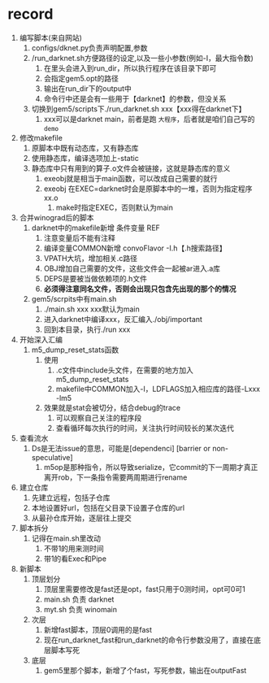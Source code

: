 # record

1. 编写脚本(来自网站)
   1. configs/dknet.py负责声明配置,参数
   2. /run_darknet.sh方便路径的设定,以及一些小参数(例如-I，最大指令数)
      1. 在里头会进入到run_dir，所以执行程序在该目录下即可
      2. 会指定gem5.opt的路径
      3. 输出在run_dir下的output中
      4. 命令行中还是会有一些用于【darknet】的参数，但没关系
   3. 切换到gem5/scripts下./run_darknet.sh xxx【xxx得在darknet下】
      1. xxx可以是darknet main，前者是跑 `大程序`，后者就是咱们自己写的 `demo`
2. 修改makefile
   1. 原脚本中既有动态库，又有静态库
   2. 使用静态库，编译选项加上-static
   3. 静态库中只有用到的算子.o文件会被链接，这就是静态库的意义
      1. exeobj就是相当于main函数，可以改成自己需要的就行
      2. exeobj 在EXEC=darknet时会是原脚本中的一堆，否则为指定程序xx.o
         1. make时指定EXEC，否则默认为main
3. 合并winograd后的脚本
   1. darknet中的makefile新增 条件变量 REF
      1. 注意变量后不能有注释
      2. 编译变量COMMON新增 convoFlavor -I.h【.h搜索路径】
      3. VPATH大坑，增加相关.c路径
      4. OBJ增加自己需要的文件，这些文件会一起被ar进入.a库
      5. DEPS是要被当做依赖项的.h文件
      6. **必须得注意同名文件，否则会出现只包含先出现的那个的情况**
   2. gem5/scrpits中有main.sh
      1. ./main.sh xxx   xxx默认为main
      2. 进入darknet中编译xxx，反汇编入./obj/important
      3. 回到本目录，执行./run xxx
4. 开始深入汇编
   1. m5_dump_reset_stats函数
      1. 使用
         1. .c文件中include头文件，在需要的地方加入m5_dump_reset_stats
         2. makefile中COMMON加入-I，LDFLAGS加入相应库的路径-Lxxx -lm5
      2. 效果就是stat会被切分，结合debug的trace
         1. 可以观察自己关注的程序段
         2. 查看循环每次执行的时间，关注执行时间较长的某次迭代
5. 查看流水
   1. Ds是无法issue的意思，可能是[dependenci] [barrier or non-speculative]
      1. m5op是那种指令，所以导致serialize，它commit的下一周期才真正离开rob，下一条指令需要两周期进行rename
6. 建立仓库
   1. 先建立远程，包括子仓库
   2. 本地设置好url，包括在父目录下设置子仓库的url
   3. 从最孙仓库开始，逐层往上提交
7. 脚本拆分
   1. 记得在main.sh里改动
      1. 不带1的用来测时间
      2. 带1的看Exec和Pipe
8. 新脚本
   1. 顶层划分
      1. 顶层里需要修改是fast还是opt，fast只用于0测时间，opt可0可1
      2. main.sh 负责 darknet
      3. myt.sh 负责 winomain
   2. 次层
      1. 新增fast脚本，顶层0调用的是fast
      2. 现在run_darknet_fast和run_darknet的命令行参数没用了，直接在底层脚本写死
   3. 底层
      1. gem5里那个脚本，新增了个fast，写死参数，输出在outputFast
